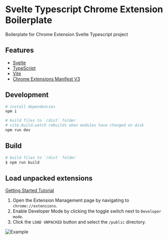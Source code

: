 # Svelte Typescript Chrome Extension Boilerplate

Boilerplate for Chrome Extension Svelte Typescript project

## Features

-   [Svelte](https://svelte.dev/)
-   [TypeScript](https://www.typescriptlang.org/)
-   [Vite](https://vitejs.dev/)
-   [Chrome Extensions Manifest V3](https://developer.chrome.com/docs/extensions/mv3/intro/)

## Development

```bash
# install dependencies
npm i

# build files to `/dist` folder
# vite.build.watch rebuilds when modules have changed on disk
npm run dev
```

## Build

```bash
# build files to `/dist` folder
$ npm run build
```

## Load unpacked extensions

[Getting Started Tutorial](https://developer.chrome.com/docs/extensions/mv3/getstarted/)

1. Open the Extension Management page by navigating to `chrome://extensions`.
2. Enable Developer Mode by clicking the toggle switch next to `Developer mode`.
3. Click the `LOAD UNPACKED` button and select the `/public` directory.

![Example](https://wd.imgix.net/image/BhuKGJaIeLNPW9ehns59NfwqKxF2/vOu7iPbaapkALed96rzN.png?auto=format&w=571)
